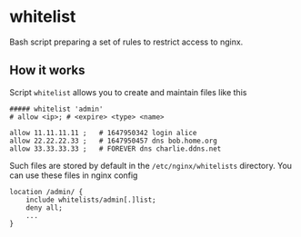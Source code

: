 # whitelist
Bash script preparing a set of rules to restrict access to nginx.

## How it works
Script `whitelist` allows you to create and maintain files like this
```
##### whitelist 'admin'
# allow <ip>; # <expire> <type> <name>

allow 11.11.11.11 ;   # 1647950342 login alice
allow 22.22.22.33 ;   # 1647950457 dns bob.home.org
allow 33.33.33.33 ;   # FOREVER dns charlie.ddns.net
```
Such files are stored by default in the `/etc/nginx/whitelists` directory.
You can use these files in nginx config
```
location /admin/ {
    include whitelists/admin[.]list;
    deny all;
    ...
}
```


